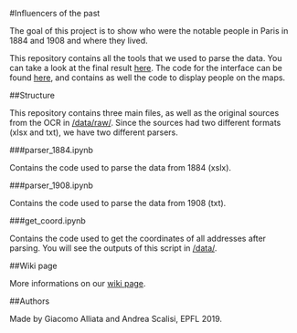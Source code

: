 #Influencers of the past

The goal of this project is to show who were the notable people in Paris in 1884 and 1908 and where they lived.

This repository contains all the tools that we used to parse the data. You can take a look at the final result <a href="https://andreascalisi.github.io"> here</a>. The code for the interface can be found <a href="https://github.com/AndreaScalisi/andreascalisi.github.io">here</a>, and contains as well the code to display people on the maps.

##Structure

This repository contains three main files, as well as the original sources from the OCR in <a href="https://github.com/AndreaScalisi/FDH/tree/master/data/raw">/data/raw/</a>. Since the sources had two different formats (xlsx and txt), we have two different parsers.

###parser_1884.ipynb

Contains the code used to parse the data from 1884 (xslx).

###parser_1908.ipynb

Contains the code used to parse the data from 1908 (txt).

###get_coord.ipynb

Contains the code used to get the coordinates of all addresses after parsing. You will see the outputs of this script in <a href="https://github.com/AndreaScalisi/FDH/tree/master/data">/data/</a>. 

##Wiki page

More informations on our <a href="http://fdh.epfl.ch/index.php/Influencers_of_the_past">wiki page</a>.

##Authors

Made by Giacomo Alliata and Andrea Scalisi, EPFL 2019.